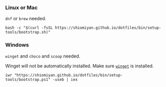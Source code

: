 ### Linux or Mac

`dnf` or `brew` needed.

```
bash -c "$(curl -fsSL https://shiomiyan.github.io/dotfiles/bin/setup-tools/bootstrap.sh)"
```

### Windows

`winget` and `choco` and `scoop` needed.

Winget will not be automatically installed. Make sure [`winget`](https://docs.microsoft.com/en-us/windows/package-manager/winget/) is installed.

```
iwr "https://shiomiyan.github.io/dotfiles/bin/setup-tools/bootstrap.ps1" -useb | iex
```
